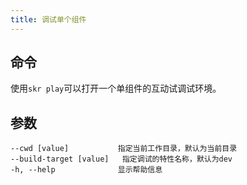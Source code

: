 ```yaml
---
title: 调试单个组件
---
```


## 命令

使用`skr play`可以打开一个单组件的互动试调试环境。

## 参数

```
--cwd [value]           指定当前工作目录，默认为当前目录
--build-target [value]   指定调试的特性名称，默认为dev
-h, --help              显示帮助信息
```
